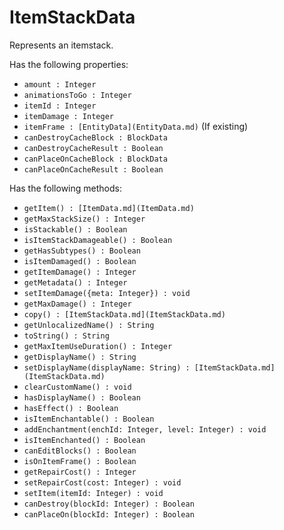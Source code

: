 # ItemStackData
Represents an itemstack.

Has the following properties:
- `amount : Integer`
- `animationsToGo : Integer`
- `itemId : Integer`
- `itemDamage : Integer`
- `itemFrame : [EntityData](EntityData.md)` (If existing)
- `canDestroyCacheBlock : BlockData`
- `canDestroyCacheResult : Boolean`
- `canPlaceOnCacheBlock : BlockData`
- `canPlaceOnCacheResult : Boolean`

Has the following methods:
- `getItem() : [ItemData.md](ItemData.md)`
- `getMaxStackSize() : Integer`
- `isStackable() : Boolean`
- `isItemStackDamageable() : Boolean`
- `getHasSubtypes() : Boolean`
- `isItemDamaged() : Boolean`
- `getItemDamage() : Integer`
- `getMetadata() : Integer`
- `setItemDamage({meta: Integer}) : void`
- `getMaxDamage() : Integer`
- `copy() : [ItemStackData.md](ItemStackData.md)`
- `getUnlocalizedName() : String`
- `toString() : String`
- `getMaxItemUseDuration() : Integer`
- `getDisplayName() : String`
- `setDisplayName(displayName: String) : [ItemStackData.md](ItemStackData.md)`
- `clearCustomName() : void`
- `hasDisplayName() : Boolean`
- `hasEffect() : Boolean`
- `isItemEnchantable() : Boolean`
- `addEnchantment(enchId: Integer, level: Integer) : void`
- `isItemEnchanted() : Boolean`
- `canEditBlocks() : Boolean`
- `isOnItemFrame() : Boolean`
- `getRepairCost() : Integer`
- `setRepairCost(cost: Integer) : void`
- `setItem(itemId: Integer) : void`
- `canDestroy(blockId: Integer) : Boolean`
- `canPlaceOn(blockId: Integer) : Boolean`